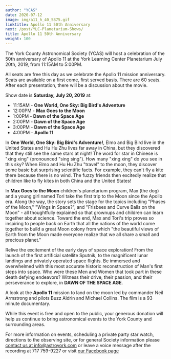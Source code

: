 ```yaml
---
author: "YCAS"
date: 2020-07-12
image: img/a11_h_40_5875.gif
linktitle: Apollo 11 50th Anniversary
next: /post/YLC-Planetarium-Shows/
title: Apollo 11 50th Anniversary 
weight: 100
---
```

The York County Astronomical Society (YCAS) will host a celebration of the 50th anniversary of Apollo 11 at the York Learning Center Planetarium July 20th, 2019, from 11:15AM to 5:00PM.

All seats are free this day as we celebrate the Apollo 11 mission anniversary. Seats are available on a first come, first served basis. There are 60 seats. After each presentation, there will be a discussion about the movie.

Show date is **Saturday, July 20, 2019** at:

* 11:15AM - **One World, One Sky: Big Bird's Adventure**
* 12:00PM - **Max Goes to the Moon**
* 1:00PM - **Dawn of the Space Age**
* 2:00PM - **Dawn of the Space Age**
* 3:00PM - **Dawn of the Space Age**
* 4:00PM - **Apollo 11**
 
In **One World, One Sky: Big Bird's Adventure!**, Elmo and Big Bird live in the United States and Hu Hu Zhu lives far away in China, but they discovered that they still see the same stars at night! The word for star in Chinese is "xing xing" (pronounced "sing sing"). How many "xing xing" do you see in this sky? When Elmo and Hu Hu Zhu "travel" to the moon, they discover some basic but surprising scientific facts. For example, they can't fly a kite there because there is no wind. The fuzzy friends then excitedly realize that children like to fly kites in both China and the United States!

In **Max Goes to the Moon** children's planetarium program, Max (the dog) and a young girl named Tori take the first trip to the Moon since the Apollo era. Along the way, the story sets the stage for the topics including "Phases of the Moon," "Wings in Space?", and "Frisbees and Curve Balls on the Moon" - all thoughtfully explained so that grownups and children can learn together about science. Toward the end, Max and Tori's trip proves so inspiring to people back on Earth that all the nations of the world come together to build a great Moon colony from which "the beautiful views of Earth from the Moon made everyone realize that we all share a small and precious planet."

Relive the excitement of the early days of space exploration! From the launch of the first artificial satellite Sputnik, to the magnificent lunar landings and privately operated space flights. Be immersed and overwhelmed with this most accurate historic reconstruction of Man's first steps into space.
Who were these Men and Women that took part in these death defying endeavors? Witness their drive, their passion, and their perseverance to explore, in **DAWN OF THE SPACE AGE**.

A look at the **Apollo 11** mission to land on the moon led by commander Neil Armstrong and pilots Buzz Aldrin and Michael Collins. The film is a 93 minute documentary.

While this event is free and open to the public, your generous donation will help us continue to bring astronomical events to the York County and surrounding areas.

For more information on events, scheduling a private party star watch, directions to the observing site, or for general Society information please [contact us at info@astroyork.com](info@astroyork.com) or leave a voice message after the recording at 717 759-9227 or visit [our Facebook page](https://www.facebook.com/astroyork)